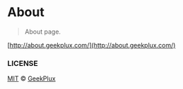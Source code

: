 # About

> About page.


[http://about.geekplux.com/](http://about.geekplux.com/)


### LICENSE

[MIT](LICENSE) &copy; [GeekPlux](https://github.com/geekplux)
